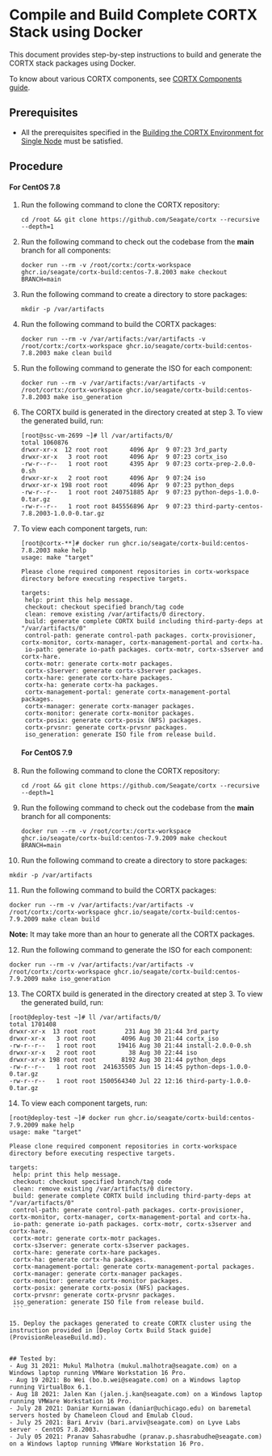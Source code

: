 # Compile and Build Complete CORTX Stack using Docker

This document provides step-by-step instructions to build and generate the CORTX stack packages using Docker.

To know about various CORTX components, see [CORTX Components guide](https://github.com/Seagate/cortx/blob/main/doc/Components.md).

## Prerequisites

- All the prerequisites specified in the [Building the CORTX Environment for Single Node](Building-CORTX-From-Source-for-SingleNode.md) must be satisfied.

## Procedure

#### **For CentOS 7.8**

1. Run the following command to clone the CORTX repository:

   ```
   cd /root && git clone https://github.com/Seagate/cortx --recursive --depth=1
   ```

2. Run the following command to check out the codebase from the **main** branch for all components:

   ```
   docker run --rm -v /root/cortx:/cortx-workspace ghcr.io/seagate/cortx-build:centos-7.8.2003 make checkout BRANCH=main
   ```

3. Run the following command to create a directory to store packages:

   ```
   mkdir -p /var/artifacts
   ```

4. Run the following command to build the CORTX packages:

   ```
   docker run --rm -v /var/artifacts:/var/artifacts -v /root/cortx:/cortx-workspace ghcr.io/seagate/cortx-build:centos-7.8.2003 make clean build
   ```

5. Run the following command to generate the ISO for each component:

   ```
   docker run --rm -v /var/artifacts:/var/artifacts -v /root/cortx:/cortx-workspace ghcr.io/seagate/cortx-build:centos-7.8.2003 make iso_generation
   ```

6. The CORTX build is generated in the directory created at step 3. To view the generated build, run:

   ```
   [root@ssc-vm-2699 ~]# ll /var/artifacts/0/
   total 1060876
   drwxr-xr-x  12 root root      4096 Apr  9 07:23 3rd_party
   drwxr-xr-x   3 root root      4096 Apr  9 07:23 cortx_iso
   -rw-r--r--   1 root root      4395 Apr  9 07:23 cortx-prep-2.0.0-0.sh
   drwxr-xr-x   2 root root      4096 Apr  9 07:24 iso
   drwxr-xr-x 198 root root      4096 Apr  9 07:23 python_deps
   -rw-r--r--   1 root root 240751885 Apr  9 07:23 python-deps-1.0.0-0.tar.gz
   -rw-r--r--   1 root root 845556896 Apr  9 07:23 third-party-centos-7.8.2003-1.0.0-0.tar.gz
   ```

7. To view each component targets, run:

   ```
   [root@cortx-**]# docker run ghcr.io/seagate/cortx-build:centos-7.8.2003 make help
   usage: make "target"

   Please clone required component repositories in cortx-workspace directory before executing respective targets.

   targets:
    help: print this help message.
    checkout: checkout specified branch/tag code
    clean: remove existing /var/artifacts/0 directory.
    build: generate complete CORTX build including third-party-deps at "/var/artifacts/0"
    control-path: generate control-path packages. cortx-provisioner, cortx-monitor, cortx-manager, cortx-management-portal and cortx-ha.
    io-path: generate io-path packages. cortx-motr, cortx-s3server and cortx-hare.
    cortx-motr: generate cortx-motr packages.
    cortx-s3server: generate cortx-s3server packages.
    cortx-hare: generate cortx-hare packages.
    cortx-ha: generate cortx-ha packages.
    cortx-management-portal: generate cortx-management-portal packages.
    cortx-manager: generate cortx-manager packages.
    cortx-monitor: generate cortx-monitor packages.
    cortx-posix: generate cortx-posix (NFS) packages.
    cortx-prvsnr: generate cortx-prvsnr packages.
    iso_generation: generate ISO file from release build.     
   ```
   
   #### **For CentOS 7.9**
   
8. Run the following command to clone the CORTX repository:

   ```
   cd /root && git clone https://github.com/Seagate/cortx --recursive --depth=1
   ```

9. Run the following command to check out the codebase from the **main** branch for all components:

   ```
   docker run --rm -v /root/cortx:/cortx-workspace ghcr.io/seagate/cortx-build:centos-7.9.2009 make checkout BRANCH=main
   ```

10. Run the following command to create a directory to store packages:

   ```
   mkdir -p /var/artifacts
   ```

11. Run the following command to build the CORTX packages:

   ```
   docker run --rm -v /var/artifacts:/var/artifacts -v /root/cortx:/cortx-workspace ghcr.io/seagate/cortx-build:centos-7.9.2009 make clean build
   ```

   **Note:** It may take more than an hour to generate all the CORTX packages.

12. Run the following command to generate the ISO for each component:

   ```
   docker run --rm -v /var/artifacts:/var/artifacts -v /root/cortx:/cortx-workspace ghcr.io/seagate/cortx-build:centos-7.9.2009 make iso_generation
   ```

13. The CORTX build is generated in the directory created at step 3. To view the generated build, run:

   ```
   [root@deploy-test ~]# ll /var/artifacts/0/
total 1701408
drwxr-xr-x  13 root root        231 Aug 30 21:44 3rd_party
drwxr-xr-x   3 root root       4096 Aug 30 21:44 cortx_iso
-rw-r--r--   1 root root      19416 Aug 30 21:44 install-2.0.0-0.sh
drwxr-xr-x   2 root root         38 Aug 30 22:44 iso
drwxr-xr-x 198 root root       8192 Aug 30 21:44 python_deps
-rw-r--r--   1 root root  241635505 Jun 15 14:45 python-deps-1.0.0-0.tar.gz
-rw-r--r--   1 root root 1500564340 Jul 22 12:16 third-party-1.0.0-0.tar.gz
   ```

14. To view each component targets, run:

   ```
   [root@deploy-test ~]# docker run ghcr.io/seagate/cortx-build:centos-7.9.2009 make help
usage: make "target"

Please clone required component repositories in cortx-workspace directory before executing respective targets.

targets:
    help: print this help message.
    checkout: checkout specified branch/tag code
    clean: remove existing /var/artifacts/0 directory.
    build: generate complete CORTX build including third-party-deps at "/var/artifacts/0"
    control-path: generate control-path packages. cortx-provisioner, cortx-monitor, cortx-manager, cortx-management-portal and cortx-ha.
    io-path: generate io-path packages. cortx-motr, cortx-s3server and cortx-hare.
    cortx-motr: generate cortx-motr packages.
    cortx-s3server: generate cortx-s3server packages.
    cortx-hare: generate cortx-hare packages.
    cortx-ha: generate cortx-ha packages.
    cortx-management-portal: generate cortx-management-portal packages.
    cortx-manager: generate cortx-manager packages.
    cortx-monitor: generate cortx-monitor packages.
    cortx-posix: generate cortx-posix (NFS) packages.
    cortx-prvsnr: generate cortx-prvsnr packages.
    iso_generation: generate ISO file from release build.
    ```   

15. Deploy the packages generated to create CORTX cluster using the instruction provided in [Deploy Cortx Build Stack guide](ProvisionReleaseBuild.md).


## Tested by:
- Aug 31 2021: Mukul Malhotra (mukul.malhotra@seagate.com) on a Windows laptop running VMWare Workstation 16 Pro.
- Aug 19 2021: Bo Wei (bo.b.wei@seagate.com) on a Windows laptop running VirtualBox 6.1.
- Aug 18 2021: Jalen Kan (jalen.j.kan@seagate.com) on a Windows laptop running VMWare Workstation 16 Pro.
- July 28 2021: Daniar Kurniawan (daniar@uchicago.edu) on baremetal servers hosted by Chameleon Cloud and Emulab Cloud.
- July 25 2021: Bari Arviv (bari.arviv@seagate.com) on Lyve Labs server - CentOS 7.8.2003.
- July 05 2021: Pranav Sahasrabudhe (pranav.p.shasrabudhe@seagate.com) on a Windows laptop running VMWare Workstation 16 Pro.

